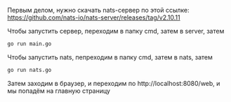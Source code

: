 Первым делом, нужно скачать nats-сервер по этой ссылке: https://github.com/nats-io/nats-server/releases/tag/v2.10.11

Чтобы запустить сервер, переходим в папку cmd, затем в server, затем 
```sh
go run main.go
```

Чтобы запустить nats, пепреходим в папку cmd, затем в nats, затем 
```sh
go run nats.go
```

Затем заходим в браузер, и переходим по http://localhost:8080/web, и мы попадём на главную страницу
